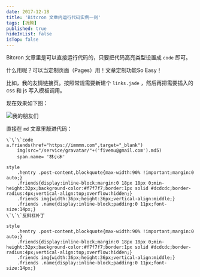 ```yaml
---
date: 2017-12-18
title: 'Bitcron 文章内运行代码实例一则'
tags: [折腾]
published: true
hideInList: false
isTop: false
---
```


Bitcron 文章里是可以直接运行代码的，只要把代码高亮类型设置成 `code` 即可。

什么用呢？可以当定制页面（Pages）用！文章定制功能So Easy！

比如，我的友情链接页。按照常规需要新建个 `links.jade` ，然后再把需要插入的 css 和 js 写入模板调用。

<!--more-->
现在效果如下图：

![我的朋友们](https://lmm.elizen.me/images/2017/12/links-1.png)

直接在 `md` 文章里敲进代码：

```jade
\`\`\`code
a.friends(href="https://immmm.com",target="_blank")
    img(src="/service/gravatar/"+('fivemu@gmail.com').md5)
    span.name= '林小沐'

style
    .hentry .post-content,blockquote{max-width:90% !important;margin:0 auto;}
    .friends{display:inline-block;margin:0 18px 18px 0;min-height:32px;background-color:#f7f7f7;border:1px solid #dcdcdc;border-radius:4px;vertical-align:top;overflow:hidden;}
    .friends img{width:36px;height:36px;vertical-align:middle;}
    .friends .name{display:inline-block;padding:0 11px;font-size:14px;}   
\`\`\`反斜杠补丁
```

```code
style
    .hentry .post-content,blockquote{max-width:90% !important;margin:0 auto;}
    .friends{display:inline-block;margin:0 18px 18px 0;min-height:32px;background-color:#f7f7f7;border:1px solid #dcdcdc;border-radius:4px;vertical-align:top;overflow:hidden;}
    .friends img{width:36px;height:36px;vertical-align:middle;}
    .friends .name{display:inline-block;padding:0 11px;font-size:14px;} 
```